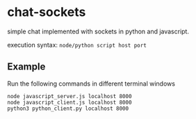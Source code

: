 # chat-sockets
simple chat implemented with sockets in python and javascript.

execution syntax: ```node/python script host port```
## Example
Run the following commands in different terminal windows
```
node javascript_server.js localhost 8000
node javascript_client.js localhost 8000
python3 python_client.py localhost 8000
```
